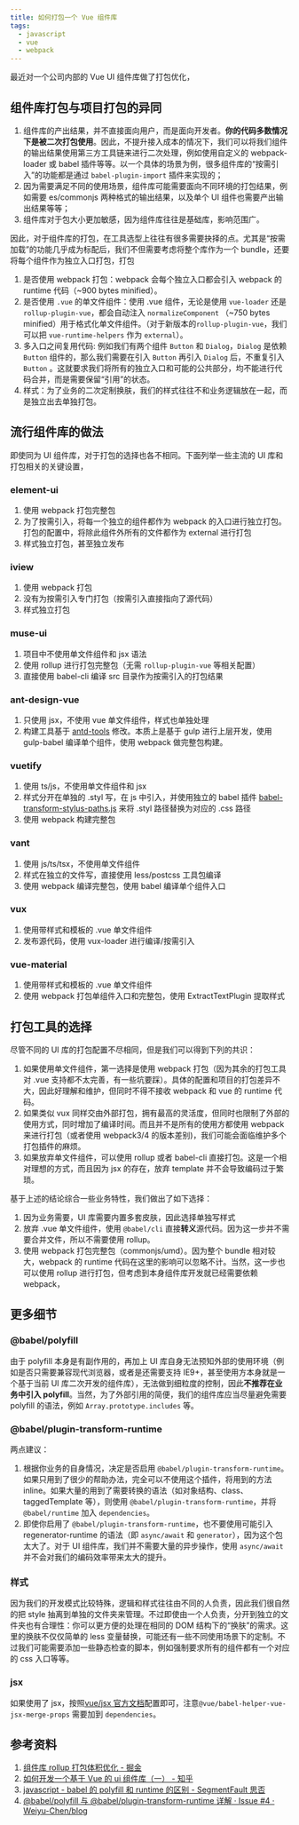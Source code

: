 ```yaml
---
title: 如何打包一个 Vue 组件库
tags:
  - javascript
  - vue
  - webpack
---
```


最近对一个公司内部的 Vue UI 组件库做了打包优化，

## 组件库打包与项目打包的异同

1. 组件库的产出结果，并不直接面向用户，而是面向开发者。**你的代码多数情况下是被二次打包使用**。因此，不提升接入成本的情况下，我们可以将我们组件的输出结果使用第三方工具链来进行二次处理，例如使用自定义的 webpack-loader 或 babel 插件等等。以一个具体的场景为例，很多组件库的“按需引入”的功能都是通过 `babel-plugin-import` 插件来实现的；
2. 因为需要满足不同的使用场景，组件库可能需要面向不同环境的打包结果，例如需要 es/commonjs 两种格式的输出结果，以及单个 UI 组件也需要产出输出结果等等；
3. 组件库对于包大小更加敏感，因为组件库往往是基础库，影响范围广。

因此，对于组件库的打包，在工具选型上往往有很多需要抉择的点。尤其是“按需加载”的功能几乎成为标配后，我们不但需要考虑将整个库作为一个 bundle，还要将每个组件作为独立入口打包，打包

1. 是否使用 webpack 打包：webpack 会每个独立入口都会引入 webpack 的 runtime 代码（~900 bytes minified）。
2. 是否使用 `.vue` 的单文件组件：使用 .vue 组件，无论是使用 `vue-loader` 还是 `rollup-plugin-vue`，都会自动注入 `normalizeComponent` （~750 bytes minified）用于格式化单文件组件。（对于新版本的`rollup-plugin-vue`，我们可以把 `vue-runtime-helpers` 作为 `external`）。
3. 多入口之间复用代码: 例如我们有两个组件 `Button` 和 `Dialog`，`Dialog` 是依赖 `Button` 组件的，那么我们需要在引入 `Button` 再引入 `Dialog` 后，不重复引入 `Button` 。这就要求我们将所有的独立入口和可能的公共部分，均不能进行代码合并，而是需要保留“引用”的状态。
4. 样式：为了业务的二次定制换肤，我们的样式往往不和业务逻辑放在一起，而是独立出去单独打包。

## 流行组件库的做法

即使同为 UI 组件库，对于打包的选择也各不相同。下面列举一些主流的 UI 库和打包相关的关键设置，

### element-ui

1. 使用 webpack 打包完整包
2. 为了按需引入，将每一个独立的组件都作为 webpack 的入口进行独立打包。打包的配置中，将除此组件外所有的文件都作为 external 进行打包
3. 样式独立打包，甚至独立发布

### iview

1. 使用 webpack 打包
2. 没有为按需引入专门打包（按需引入直接指向了源代码）
3. 样式独立打包

### muse-ui

1. 项目中不使用单文件组件和 jsx 语法
2. 使用 rollup 进行打包完整包（无需 `rollup-plugin-vue` 等相关配置）
3. 直接使用 babel-cli 编译 src 目录作为按需引入的打包结果

### ant-design-vue

1. 只使用 jsx，不使用 vue 单文件组件，样式也单独处理
2. 构建工具基于 [antd-tools](https://github.com/ant-design/antd-tools) 修改。本质上是基于 gulp 进行上层开发，使用 gulp-babel 编译单个组件，使用 webpack 做完整包构建。

### vuetify

1. 使用 ts/js，不使用单文件组件和 jsx
2. 样式分开在单独的 .styl 写，在 js 中引入，并使用独立的 babel 插件 [babel-transform-stylus-paths.js](https://github.com/vuetifyjs/vuetify/blob/master/packages/vuetify/build/babel-transform-stylus-paths.js) 来将 .styl 路径替换为对应的 .css 路径
3. 使用 webpack 构建完整包

### vant

1. 使用 js/ts/tsx，不使用单文件组件
2. 样式在独立的文件写，直接使用 less/postcss 工具包编译
3. 使用 webpack 编译完整包，使用 babel 编译单个组件入口

### vux

1. 使用带样式和模板的 .vue 单文件组件
2. 发布源代码，使用 vux-loader 进行编译/按需引入

### vue-material

1. 使用带样式和模板的 .vue 单文件组件
2. 使用 webpack 打包单组件入口和完整包，使用 ExtractTextPlugin 提取样式

## 打包工具的选择

尽管不同的 UI 库的打包配置不尽相同，但是我们可以得到下列的共识：

1. 如果使用单文件组件，第一选择是使用 webpack 打包（因为其余的打包工具对 .vue 支持都不太完善，有一些坑要踩）。具体的配置和项目的打包差异不大，因此好理解和维护，但同时不得不接收 webpack 和 vue 的 runtime 代码。
2. 如果类似 vux 同样交由外部打包，拥有最高的灵活度，但同时也限制了外部的使用方式，同时增加了编译时间。而且并不是所有的使用方都使用 webpack 来进行打包（或者使用 webpack3/4 的版本差别)，我们可能会面临维护多个打包插件的麻烦。
3. 如果放弃单文件组件，可以使用 rollup 或者 babel-cli 直接打包。这是一个相对理想的方式，而且因为 jsx 的存在，放弃 template 并不会导致编码过于繁琐。

基于上述的结论综合一些业务特性，我们做出了如下选择：

1. 因为业务需要，UI 库需要内置多套皮肤，因此选择单独写样式
2. 放弃 .vue 单文件组件，使用 `@babel/cli` 直接**转义**源代码。因为这一步并不需要合并文件，所以不需要使用 rollup。
3. 使用 webpack 打包完整包（commonjs/umd）。因为整个 bundle 相对较大，webpack 的 runtime 代码在这里的影响可以忽略不计。当然，这一步也可以使用 rollup 进行打包，但考虑到本身组件库开发就已经需要依赖 webpack，

## 更多细节

### @babel/polyfill

由于 polyfill 本身是有副作用的，再加上 UI 库自身无法预知外部的使用环境（例如是否只需要兼容现代浏览器，或者是还需要支持 IE9+，甚至使用方本身就是一个基于当前 UI 库二次开发的组件库），无法做到细粒度的控制，因此**不推荐在业务中引入 polyfill**。当然，为了外部引用的简便，我们的组件库应当尽量避免需要 polyfill 的语法，例如 `Array.prototype.includes` 等。

### @babel/plugin-transform-runtime

两点建议：

1. 根据你业务的自身情况，决定是否启用 `@babel/plugin-transform-runtime`。如果只用到了很少的帮助办法，完全可以不使用这个插件，将用到的方法 inline。如果大量的用到了需要转换的语法（如对象结构、class、taggedTemplate 等），则使用 `@babel/plugin-transform-runtime`，并将 `@babel/runtime` 加入 `dependencies`。
2. 即使你启用了 `@babel/plugin-transform-runtime`，也不要使用可能引入 regenerator-runtime 的语法（即 `async/await` 和 `generator`），因为这个包太大了。对于 UI 组件库，我们并不需要大量的异步操作，使用 `async/await` 并不会对我们的编码效率带来太大的提升。

### 样式

因为我们的开发模式比较特殊，逻辑和样式往往由不同的人负责，因此我们很自然的把 style 抽离到单独的文件夹来管理。不过即使由一个人负责，分开到独立的文件夹也有合理性：你可以更方便的处理在相同的 DOM 结构下的“换肤”的需求。这里的换肤不仅仅简单的 less 变量替换，可能还有一些不同使用场景下的定制。不过我们可能需要添加一些静态检查的脚本，例如强制要求所有的组件都有一个对应的 css 入口等等。

### jsx

如果使用了 jsx，按照[vue/jsx 官方文档](https://github.com/vuejs/jsx)配置即可，注意`@vue/babel-helper-vue-jsx-merge-props` 需要加到 `dependencies`。

## 参考资料

1. [组件库 rollup 打包体积优化 - 掘金](https://juejin.im/post/5b25f324f265da59921a02d5)
2. [如何开发一个基于 Vue 的 ui 组件库（一） - 知乎](https://zhuanlan.zhihu.com/p/54290649)
3. [javascript - babel 的 polyfill 和 runtime 的区别 - SegmentFault 思否](https://segmentfault.com/q/1010000005596587)
4. [@babel/polyfill 与 @babel/plugin-transform-runtime 详解 · Issue #4 · Weiyu-Chen/blog](https://github.com/Weiyu-Chen/blog/issues/4)
